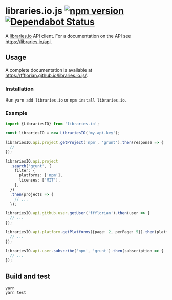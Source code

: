 # libraries.io.js [![npm version](https://img.shields.io/npm/v/libraries.io.svg?style=flat)](https://www.npmjs.com/package/libraries.io) [![Dependabot Status](https://api.dependabot.com/badges/status?host=github&repo=ffflorian/libraries.io.js)](https://dependabot.com)

A [libraries.io](https://libraries.io) API client. For a documentation on the API see https://libraries.io/api.

## Usage

A complete documentation is available at https://ffflorian.github.io/libraries.io.js/.

### Installation

Run `yarn add libraries.io` or `npm install libraries.io`.

### Example

```ts
import {LibrariesIO} from 'libraries.io';

const librariesIO = new LibrariesIO('my-api-key');

librariesIO.api.project.getProject('npm', 'grunt').then(response => {
  //
});

librariesIO.api.project
  .search('grunt', {
    filter: {
      platforms: ['npm'],
      licenses: ['MIT'],
    },
  })
  .then(projects => {
    // ...
  });

librariesIO.api.github.user.getUser('ffflorian').then(user => {
  // ...
});

librariesIO.api.platform.getPlatforms({page: 2, perPage: 5}).then(platforms => {
  // ...
});

librariesIO.api.user.subscribe('npm', 'grunt').then(subscription => {
  // ...
});
```

## Build and test

```
yarn
yarn test
```

